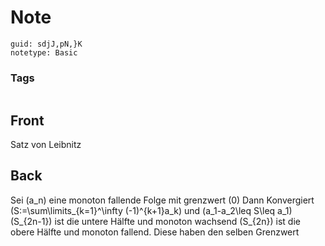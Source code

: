 # Note
```
guid: sdjJ,pN,}K
notetype: Basic
```

### Tags
```
```

## Front
Satz von Leibnitz

## Back
Sei \(a_n\) eine monoton fallende Folge mit grenzwert \(0\) Dann Konvergiert \(S:=\sum\limits_{k=1}^\infty (-1)^{k+1}a_k\) und  \(a_1-a_2\leq S\leq a_1\) 
\(S_{2n-1}\) ist die untere Hälfte und monoton wachsend \(S_{2n}\) ist die obere Hälfte und monoton fallend. Diese haben den selben Grenzwert
